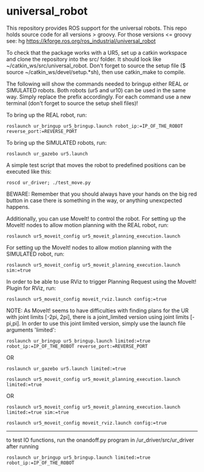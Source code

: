 universal_robot
===============

This repository provides ROS support for the universal robots.  This repo holds source code for all versions > groovy.  For those versions <= groovy see: hg https://kforge.ros.org/ros_industrial/universal_robot

To check that the package works with a UR5, set up a catkin workspace and clone the repository into the src/ folder. It should look like ~/catkin_ws/src/universal_robot. Don't forget to source the setup file ($ source ~/catkin_ws/devel/setup.*sh), then use catkin_make to compile.


The following will show the commands needed to bringup either REAL or SIMULATED robots.
Both robots (ur5 and ur10) can be used in the same way. Simply replace the prefix accordingly.
For each command use a new terminal (don't forget to source the setup shell files)!

To bring up the REAL robot, run:

```roslaunch ur_bringup ur5_bringup.launch robot_ip:=IP_OF_THE_ROBOT reverse_port:=REVERSE_PORT```

To bring up the SIMULATED robots, run:

```roslaunch ur_gazebo ur5.launch```

A simple test script that moves the robot to predefined positions can be executed like this:

```roscd ur_driver; ./test_move.py```


BEWARE:
Remember that you should always have your hands on the big red button in case there is something in the way, or anything unexcpected happens.



Additionally, you can use MoveIt! to control the robot.
For setting up the MoveIt! nodes to allow motion planning with the REAL robot, run:

```roslaunch ur5_moveit_config ur5_moveit_planning_execution.launch```

For setting up the MoveIt! nodes to allow motion planning with the SIMULATED robot, run:

```roslaunch ur5_moveit_config ur5_moveit_planning_execution.launch sim:=true```

In order to be able to use RViz to trigger Planning Request using the MoveIt! Plugin for RViz, run:

```roslaunch ur5_moveit_config moveit_rviz.launch config:=true```

NOTE: 
As MoveIt! seems to have difficulties with finding plans for the UR with joint limits [-2pi, 2pi], there is a joint_limited version using joint limits [-pi,pi]. In order to use this joint limited version, simply use the launch file arguments 'limited':

```roslaunch ur_bringup ur5_bringup.launch limited:=true robot_ip:=IP_OF_THE_ROBOT reverse_port:=REVERSE_PORT```

OR

```roslaunch ur_gazebo ur5.launch limited:=true```

```roslaunch ur5_moveit_config ur5_moveit_planning_execution.launch limited:=true```

OR

```roslaunch ur5_moveit_config ur5_moveit_planning_execution.launch limited:=true sim:=true```

```roslaunch ur5_moveit_config moveit_rviz.launch config:=true```


-----
to test IO functions, run the onandoff.py program in /ur_driver/src/ur_driver after running

```roslaunch ur_bringup ur5_bringup.launch limited:=true robot_ip:=IP_OF_THE_ROBOT```


